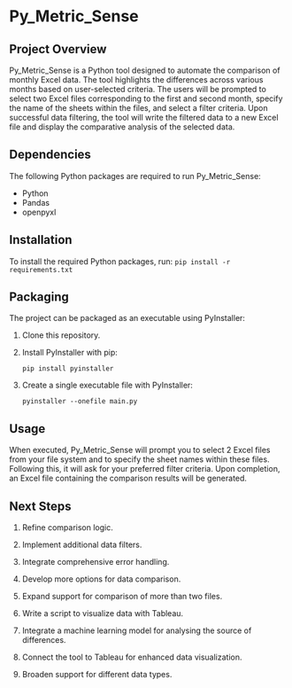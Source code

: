 # Py_Metric_Sense

## Project Overview

Py_Metric_Sense is a Python tool designed to automate the comparison of monthly Excel data. The tool highlights the differences across various months based on user-selected criteria. The users will be prompted to select two Excel files corresponding to the first and second month, specify the name of the sheets within the files, and select a filter criteria. Upon successful data filtering, the tool will write the filtered data to a new Excel file and display the comparative analysis of the selected data.

## Dependencies

The following Python packages are required to run Py_Metric_Sense:

- Python
- Pandas
- openpyxl

## Installation

To install the required Python packages, run:
    ```
   pip install -r requirements.txt
    ```

## Packaging

The project can be packaged as an executable using PyInstaller:

1. Clone this repository.
2. Install PyInstaller with pip:
    ```
   pip install pyinstaller
    ```

3. Create a single executable file with PyInstaller:
    ```
   pyinstaller --onefile main.py
    ```

## Usage

When executed, Py_Metric_Sense will prompt you to select 2 Excel files from your file system and to specify the sheet names within these files. Following this, it will ask for your preferred filter criteria. Upon completion, an Excel file containing the comparison results will be generated.

## Next Steps

1. Refine comparison logic.
2. Implement additional data filters.
3. Integrate comprehensive error handling.
4. Develop more options for data comparison.
5. Expand support for comparison of more than two files.

6. Write a script to visualize data with Tableau.
7. Integrate a machine learning model for analysing the source of differences.
8. Connect the tool to Tableau for enhanced data visualization.
9. Broaden support for different data types.